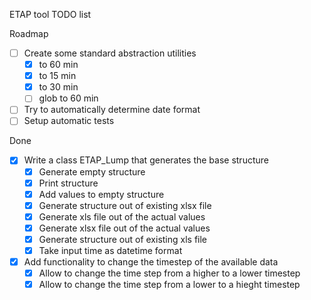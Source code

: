ETAP tool TODO list

Roadmap
-[ ] Create some standard abstraction utilities
    -[x] to 60 min
    -[x] to 15 min
    -[x] to 30 min
    -[ ] glob to 60 min
-[ ] Try to automatically determine date format
-[ ] Setup automatic tests

Done
-[x] Write a class ETAP_Lump that generates the base structure
    -[x] Generate empty structure 
    -[x] Print structure
    -[x] Add values to empty structure
    -[x] Generate structure out of existing xlsx file
    -[x] Generate xls file out of the actual values
    -[x] Generate xlsx file out of the actual values
    -[x] Generate structure out of existing xls file
    -[x] Take input time as datetime format
-[x] Add functionality to change the timestep of the available data
    -[x] Allow to change the time step from a higher to a lower timestep
    -[x] Allow to change the time step from a lower to a hieght timestep
